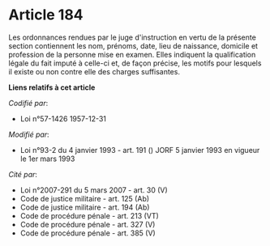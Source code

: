 # Article 184

Les ordonnances rendues par le juge d'instruction en vertu de la présente section contiennent les nom, prénoms, date, lieu de
naissance, domicile et profession de la personne mise en examen. Elles indiquent la qualification légale du fait imputé à
celle-ci et, de façon précise, les motifs pour lesquels il existe ou non contre elle des charges suffisantes.

**Liens relatifs à cet article**

_Codifié par_:

  - Loi n°57-1426 1957-12-31

_Modifié par_:

  - Loi n°93-2 du 4 janvier 1993 - art. 191 () JORF 5 janvier 1993 en vigueur le 1er mars 1993

_Cité par_:

  - Loi n°2007-291 du 5 mars 2007 - art. 30 (V)
  - Code de justice militaire - art. 125 (Ab)
  - Code de justice militaire - art. 194 (Ab)
  - Code de procédure pénale - art. 213 (VT)
  - Code de procédure pénale - art. 327 (V)
  - Code de procédure pénale - art. 385 (V)
